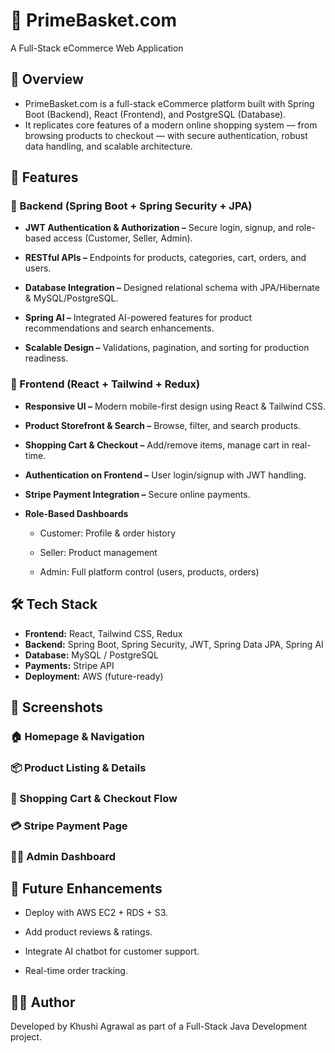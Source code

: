 # 🛒 PrimeBasket.com

A Full-Stack eCommerce Web Application

## 🚀 Overview

- PrimeBasket.com is a full-stack eCommerce platform built with Spring Boot (Backend), React (Frontend), and PostgreSQL (Database).
- It replicates core features of a modern online shopping system — from browsing products to checkout — with secure authentication, robust data handling, and scalable architecture.

## 🚀 Features
### 🔹 Backend (Spring Boot + Spring Security + JPA)

- **JWT Authentication & Authorization –** Secure login, signup, and role-based access (Customer, Seller, Admin).

- **RESTful APIs –** Endpoints for products, categories, cart, orders, and users.

- **Database Integration –** Designed relational schema with JPA/Hibernate & MySQL/PostgreSQL.

- **Spring AI –** Integrated AI-powered features for product recommendations and search enhancements.

- **Scalable Design –** Validations, pagination, and sorting for production readiness.

### 🔹 Frontend (React + Tailwind + Redux)

- **Responsive UI –** Modern mobile-first design using React & Tailwind CSS.

- **Product Storefront & Search –** Browse, filter, and search products.

- **Shopping Cart & Checkout –** Add/remove items, manage cart in real-time.

- **Authentication on Frontend –** User login/signup with JWT handling.

- **Stripe Payment Integration –** Secure online payments.

- **Role-Based Dashboards**

  - Customer: Profile & order history

  - Seller: Product management

  - Admin: Full platform control (users, products, orders)
 
## 🛠️ Tech Stack

- **Frontend:** React, Tailwind CSS, Redux
- **Backend:** Spring Boot, Spring Security, JWT, Spring Data JPA, Spring AI
- **Database:** MySQL / PostgreSQL
- **Payments:** Stripe API
- **Deployment:** AWS (future-ready)

## 📸 Screenshots

### 🏠 Homepage & Navigation

### 📦 Product Listing & Details

### 🛒 Shopping Cart & Checkout Flow

### 💳 Stripe Payment Page

### 👩‍💼 Admin Dashboard

## 📌 Future Enhancements

- Deploy with AWS EC2 + RDS + S3.

- Add product reviews & ratings.

- Integrate AI chatbot for customer support.

- Real-time order tracking.

## 🧑‍💻 Author

Developed by Khushi Agrawal as part of a Full-Stack Java Development project.
